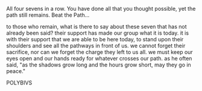 All four sevens in a row. You have done all that you thought possible, yet the path still remains. Beat the Path...

to those who remain, what is there to say about these seven that has not already been said?
their support has made our group what it is today.
it is with their support that we are able to be here today, to stand upon their shoulders and see all the pathways in front of us.
we cannot forget their sacrifice, nor can we forget the charge they left to us all.
we must keep our eyes open and our hands ready for whatever crosses our path.
as he often said, "as the shadows grow long and the hours grow short, may they go in peace."

POLYBIVS